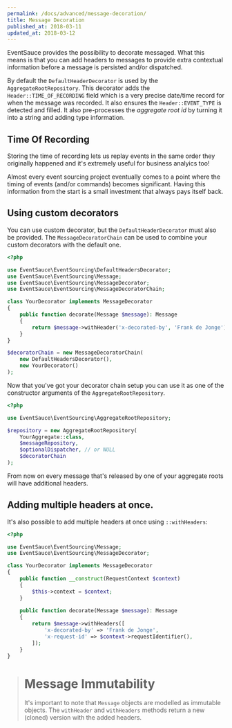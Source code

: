 ```yaml
---
permalink: /docs/advanced/message-decoration/
title: Message Decoration
published_at: 2018-03-11
updated_at: 2018-03-12
---
```


EventSauce provides the possibility to decorate messaged. What this
means is that you can add headers to messages to provide extra
contextual information before a message is persisted and/or dispatched.

By default the `DefaultHeaderDecorator` is used by the `AggregateRootRepository`.
This decorator adds the `Header::TIME_OF_RECORDING` field which is a very precise
date/time record for when the message was recorded. It also
ensures the `Header::EVENT_TYPE` is detected and filled. It also pre-processes
the _aggregate root id_ by turning it into a string and adding type information.

## Time Of Recording

Storing the time of recording lets us replay events in the same order they
originally happened and it's extremely useful for business analyics too!

Almost every event sourcing project eventually comes to a point where the
timing of events (and/or commands) becomes significant. Having this information
from the start is a small investment that always pays itself back.

## Using custom decorators

You can use custom decorator, but the `DefaultHeaderDecorator` must also be
provided. The `MessageDecoratorChain` can be used to combine your custom
decorators with the default one.

```php
<?php

use EventSauce\EventSourcing\DefaultHeadersDecorator;
use EventSauce\EventSourcing\Message;
use EventSauce\EventSourcing\MessageDecorator;
use EventSauce\EventSourcing\MessageDecoratorChain;

class YourDecorator implements MessageDecorator
{
    public function decorate(Message $message): Message
    {
        return $message->withHeader('x-decorated-by', 'Frank de Jonge');
    }
}

$decoratorChain = new MessageDecoratorChain(
    new DefaultHeadersDecorator(),
    new YourDecorator()
);
```

Now that you've got your decorator chain setup you can use it as one of the
constructor arguments of the `AggregateRootRepository`.

```php
<?php

use EventSauce\EventSourcing\AggregateRootRepository;

$repository = new AggregateRootRepository(
    YourAggregate::class,
    $messageRepository,
    $optionalDispatcher, // or NULL
    $decoratorChain
);
```

From now on every message that's released by one of your aggregate roots will
have additional headers.

## Adding multiple headers at once.

It's also possible to add multiple headers at once using `::withHeaders`:

```php
<?php

use EventSauce\EventSourcing\Message;
use EventSauce\EventSourcing\MessageDecorator;

class YourDecorator implements MessageDecorator
{
    public function __construct(RequestContext $context)
    {
        $this->context = $context;
    }
    
    public function decorate(Message $message): Message
    {
        return $message->withHeaders([
            'x-decorated-by' => 'Frank de Jonge',
            'x-request-id' => $context->requestIdentifier(),
        ]);
    }
}
```

> # Message Immutability
>
> It's important to note that `Message` objects are modelled as immutable
> objects. The `withHeader` and `withHeaders` methods return a new (cloned)
> version with the added headers.
